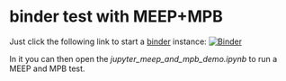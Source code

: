 # binder test with MEEP+MPB

Just click the following link to start a [binder](https://mybinder.org/) instance:
[![Binder](https://mybinder.org/badge_logo.svg)](https://mybinder.org/v2/gh/mtav/my-first-binder/HEAD)

In it you can then open the *jupyter_meep_and_mpb_demo.ipynb* to run a MEEP and MPB test.
